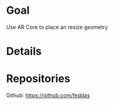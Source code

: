 # Goal

Use AR Core to place an resize geometry

# Details

# Repositories

Github: https://github.com/feddas
